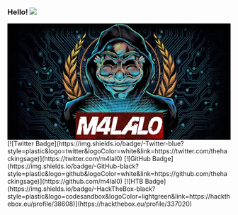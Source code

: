 ### Hello! <img src="https://media.giphy.com/media/mA28dHGEU8Us36wEYJ/giphy.gif" height="32"/>

<p align="center">
<img src="https://github.com/m4lal0/m4lal0/raw/master/images/m4lal0.jpg"
	alt="M4lal0"
	width="800"
	style="float: left; margin-right: 5px;" />
</p>
<br>
[![Twitter Badge](https://img.shields.io/badge/-Twitter-blue?style=plastic&logo=twitter&logoColor=white&link=https://twitter.com/thehackingsage)](https://twitter.com/m4lal0)
[![GitHub Badge](https://img.shields.io/badge/-GitHub-black?style=plastic&logo=github&logoColor=white&link=https://github.com/thehackingsage)](https://github.com/m4lal0)
[![HTB Badge](https://img.shields.io/badge/-HackTheBox-black?style=plastic&logo=codesandbox&logoColor=lightgreen&link=https://hackthebox.eu/profile/38608)](https://hackthebox.eu/profile/337020)